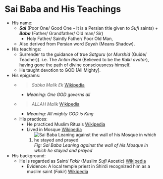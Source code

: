# Sai Baba and His Teachings
* His name: 
	* ***Sai*** (Poor One/ Good One – It is a Persian title given to *Sufi* saints) + ***Baba*** (Father/ Grandfather/ Old man/ Sir)
		* Holy Father/ Saintly Father/ Poor Old Man, 
	* Also derived from Persian word *Sayeh* (Means Shadow).
* His teachings:
	* Surrender to the guidance of true *Satguru* (or *Murshid* (Guide/ Teacher)). i.e. The *Antim Rishi* (Believed to be the *Kalki avatar*), having gone the path of divine consciousness himself.
	* He taught devotion to GOD [All Mighty].
* His epigrams:
	* > *Sabka Malik Ek* [Wikipedia](http://en.wikipedia.org/wiki/Sai_Baba_of_Shirdi)
		* *Meaning: One GOD governs all*
	* > *ALLAH Malik* [Wikipedia](http://en.wikipedia.org/wiki/Sai_Baba_of_Shirdi)
		* *Meaning: All mighty GOD is King*
	* His practices:
		* He practiced Muslim Rituals [Wikipedia](http://en.wikipedia.org/wiki/Sai_Baba_of_Shirdi)
		* Lived in Mosque [Wikipedia](http://en.wikipedia.org/wiki/Sai_Baba_of_Shirdi)
			1. ![Sai Baba Leaning against the wall of his Mosque in which he stayed and prayed](img/Shirdi_Sai_Leaning_to_Mosque.png) *Fig: Sai Baba Leaning against the wall of his Mosque in which he stayed and prayed*
* His background:
	* He is regarded as Saint/ *Fakir* (Muslim *Sufi* Ascetic) [Wikipedia](http://en.wikipedia.org/wiki/Sai_Baba_of_Shirdi)
		* Evidence: A local temple priest in Shirdi recognized him as a muslim saint (*Fakir*) [Wikipedia](http://en.wikipedia.org/wiki/Sai_Baba_of_Shirdi)